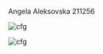 Angela Aleksovska 211256

![cfg](https://github.com/angelaalexo/SI_2023_lab2_211256/assets/126451761/f1266cd1-4b60-46eb-b2a2-87857191c258)

![cfg](https://github.com/angelaalexo/SI_2023_lab2_211256/assets/126451761/c50ad69f-a90d-4adb-bd05-a4c1230657af)

